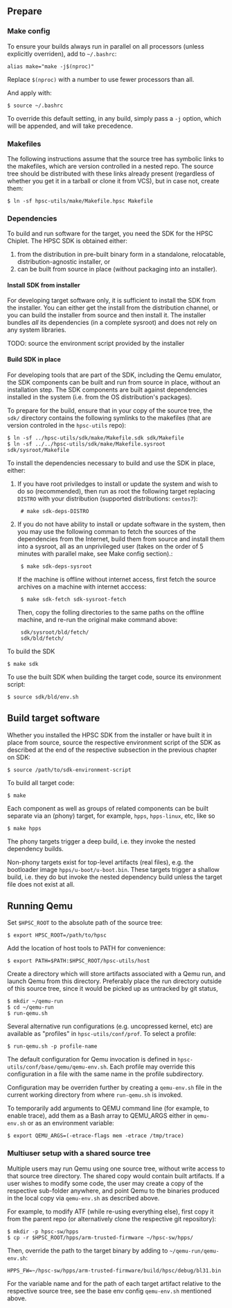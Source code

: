 ## Prepare

### Make config

To ensure your builds always run in parallel on all processors (unless
explicitly overriden), add to `~/.bashrc`:

    alias make="make -j$(nproc)"

Replace `$(nproc)` with a number to use fewer processors than all.

And apply with:

    $ source ~/.bashrc

To override this default setting, in any build, simply pass a `-j` option,
which will be appended, and will take precedence.

### Makefiles

The following instructions assume that the source tree has symbolic links to
the makefiles, which are version controlled in a nested repo. The source tree
should be distributed with these links already present (regardless of whether
you get it in a tarball or clone it from VCS), but in case not, create them:

    $ ln -sf hpsc-utils/make/Makefile.hpsc Makefile

### Dependencies

To build and run software for the target, you need the SDK for the HPSC
Chiplet. The HPSC SDK is obtained either:

1. from the distribution in pre-built binary form in a standalone, relocatable,
   distribution-agnostic installer, or
2. can be built from source in place (without packaging into an installer).

#### Install SDK from installer

For developing target software only, it is sufficient to install the SDK from
the installer. You can either get the install from the distribution channel, or
you can build the installer from source and then install it. The installer
bundles *all* its dependencies (in a complete sysroot) and does not rely on any
system libraries.

TODO: source the environment script provided by the installer

####  Build SDK in place

For developing tools that are part of the SDK, including the Qemu emulator, the
SDK components can be built and run from source in place, without an
installation step. The SDK components are built against dependencies installed
in the system (i.e. from the OS distribution's packages).

To prepare for the build, ensure that in your copy of the source tree, the
`sdk/` directory contains the following symlinks to the makefiles (that are
version controled in the `hpsc-utils` repo):

    $ ln -sf ../hpsc-utils/sdk/make/Makefile.sdk sdk/Makefile
    $ ln -sf ../../hpsc-utils/sdk/make/Makefile.sysroot sdk/sysroot/Makefile

To install the dependencies necessary to build and use the SDK in place, either:

1. If you have root priviledges to install or update the system and wish to do
   so (recommended), then run as root the following target replacing `DISTRO`
   with your distribution (supported distributions: `centos7`):

        # make sdk-deps-DISTRO

2. If you do not have ability to install or update software in the system,
   then you may use the following comman to fetch the sources of the
   dependencies from the Internet, build them from source and install them into
   a sysroot, all as an unprivileged user (takes on the order of 5 minutes with
   parallel make, see Make config section).:

        $ make sdk-deps-sysroot

    If the machine is offline without internet access, first fetch the
    source archives on a machine with internet acccess:

        $ make sdk-fetch sdk-sysroot-fetch

    Then, copy the folling directories to the same paths on the offline
    machine, and re-run the original make command above:

        sdk/sysroot/bld/fetch/
        sdk/bld/fetch/

To build the SDK

    $ make sdk

To use the built SDK when building the target code, source its environment script:

    $ source sdk/bld/env.sh

## Build target software

Whether you installed the HPSC SDK from the installer or have built it in place
from source, source the respective environment script of the SDK as described
at the end of the respective subsection in the previous chapter on SDK:

    $ source /path/to/sdk-environment-script

To build all target code:

    $ make

Each component as well as groups of related components can be built separate
via an (phony) target, for example, `hpps`, `hpps-linux`, etc, like so

    $ make hpps

The phony targets trigger a deep build, i.e. they invoke the nested
dependency builds.

Non-phony targets exist for top-level artifacts (real files), e.g.
the bootloader image `hpps/u-boot/u-boot.bin`. These targets trigger
a shallow build, i.e. they do but invoke the nested dependency build
unless the target file does not exist at all.

## Running Qemu

Set `$HPSC_ROOT` to the absolute path of the source tree:

    $ export HPSC_ROOT=/path/to/hpsc

Add the location of host tools to PATH for convenience:

    $ export PATH=$PATH:$HPSC_ROOT/hpsc-utils/host


Create a directory which will store artifacts associated with a Qemu run,
and launch Qemu from this directory. Preferably place the run directory outside
of this source tree, since it would be picked up as untracked by git status,

    $ mkdir ~/qemu-run
    $ cd ~/qemu-run
    $ run-qemu.sh

Several alternative run configurations (e.g. uncopressed kernel, etc) are
available as "profiles" in `hpsc-utils/conf/prof`. To select a profile:

    $ run-qemu.sh -p profile-name

The default configuration for Qemu invocation is defined in
`hpsc-utils/conf/base/qemu/qemu-env.sh`. Each profile may override this
configuration in a file with the same name in the profile subdirectory.

Configuration may be overriden further by creating a `qemu-env.sh`
file in the current working directory from where `run-qemu.sh` is invoked.

To temporarily add arguments to QEMU command line (for example, to enable
trace), add them as a Bash array to QEMU\_ARGS either in `qemu-env.sh` or as an
environment variable:

    $ export QEMU_ARGS=(-etrace-flags mem -etrace /tmp/trace)

### Multiuser setup with a shared source tree

Multiple users may run Qemu using one source tree, without write access to that
source tree directory. The shared copy would contain built artifacts. If a user
wishes to modify some code, the user may create a copy of the respective
sub-folder anywhere, and point Qemu to the binaries produced in the local copy
via `qemu-env.sh` as described above.

For example, to modify ATF (while re-using everything else), first copy
it from the parent repo (or alternatively clone the respective git repository):

    $ mkdir -p hpsc-sw/hpps
    $ cp -r $HPSC_ROOT/hpps/arm-trusted-firmware ~/hpsc-sw/hpps/

Then, override the path to the target binary by adding to `~/qemu-run/qemu-env.sh`:

    HPPS_FW=~/hpsc-sw/hpps/arm-trusted-firmware/build/hpsc/debug/bl31.bin

For the variable name and for the path of each target artifact relative to the
respective source tree, see the base env config `qemu-env.sh` mentioned above.
